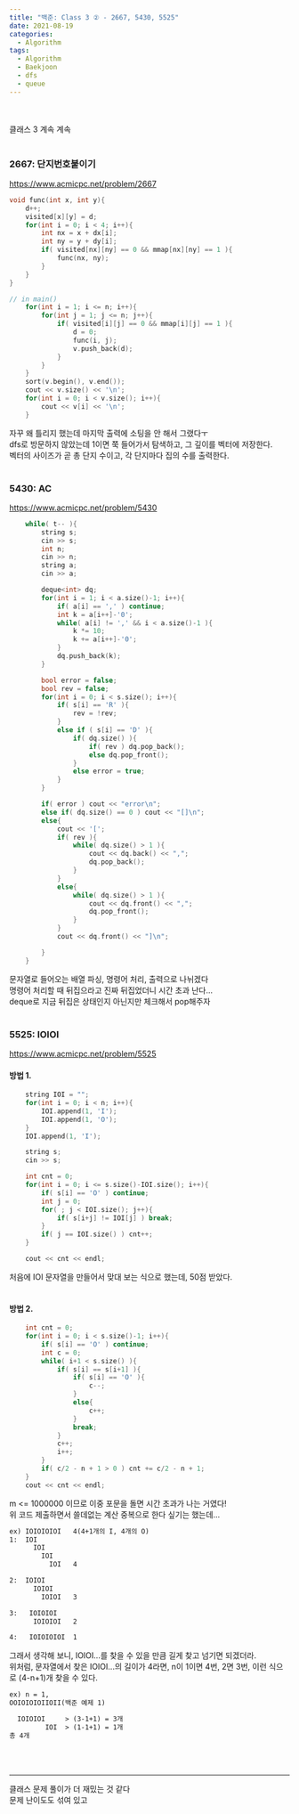 ```yaml
---
title: "백준: Class 3 ② - 2667, 5430, 5525"
date: 2021-08-19
categories:
  - Algorithm
tags:
  - Algorithm
  - Baekjoon
  - dfs
  - queue
---
```


<br></br>
클래스 3 계속 계속
<br></br>

### 2667: 단지번호붙이기
https://www.acmicpc.net/problem/2667
```cpp
void func(int x, int y){
    d++;
    visited[x][y] = d;
    for(int i = 0; i < 4; i++){
        int nx = x + dx[i];
        int ny = y + dy[i];
        if( visited[nx][ny] == 0 && mmap[nx][ny] == 1 ){
            func(nx, ny);
        }
    }
}

// in main()
    for(int i = 1; i <= n; i++){
        for(int j = 1; j <= n; j++){
            if( visited[i][j] == 0 && mmap[i][j] == 1 ){
                d = 0;
                func(i, j);
                v.push_back(d);
            }
        }
    }
    sort(v.begin(), v.end());
    cout << v.size() << '\n';
    for(int i = 0; i < v.size(); i++){
        cout << v[i] << '\n';
    }
```
자꾸 왜 틀리지 했는데 마지막 출력에 소팅을 안 해서 그랬다ㅜ  
dfs로 방문하지 않았는데 1이면 쭉 들어가서 탐색하고, 그 깊이를 벡터에 저장한다.  
벡터의 사이즈가 곧 총 단지 수이고, 각 단지마다 집의 수를 출력한다.
<br></br>

### 5430: AC
https://www.acmicpc.net/problem/5430
```cpp
    while( t-- ){
        string s;
        cin >> s;
        int n;
        cin >> n;
        string a;
        cin >> a;

        deque<int> dq;
        for(int i = 1; i < a.size()-1; i++){
            if( a[i] == ',' ) continue;
            int k = a[i++]-'0';
            while( a[i] != ',' && i < a.size()-1 ){
                k *= 10;
                k += a[i++]-'0';
            }
            dq.push_back(k);
        }

        bool error = false;
        bool rev = false;
        for(int i = 0; i < s.size(); i++){
            if( s[i] == 'R' ){
                rev = !rev;
            }
            else if ( s[i] == 'D' ){
                if( dq.size() ){
                    if( rev ) dq.pop_back();
                    else dq.pop_front();
                }
                else error = true;
            }
        }

        if( error ) cout << "error\n";
        else if( dq.size() == 0 ) cout << "[]\n";
        else{
            cout << '[';
            if( rev ){
                while( dq.size() > 1 ){
                    cout << dq.back() << ",";
                    dq.pop_back();
                }
            }
            else{
                while( dq.size() > 1 ){
                    cout << dq.front() << ",";
                    dq.pop_front();
                }
            }
            cout << dq.front() << "]\n";

        }
    }
```
문자열로 들어오는 배열 파싱, 명령어 처리, 출력으로 나뉘겠다  
명령어 처리할 때 뒤집으라고 진짜 뒤집었더니 시간 초과 난다...  
deque로 지금 뒤집은 상태인지 아닌지만 체크해서 pop해주자
<br></br>

### 5525: IOIOI
https://www.acmicpc.net/problem/5525

#### 방법 1.
```cpp
    string IOI = "";
    for(int i = 0; i < n; i++){
        IOI.append(1, 'I');
        IOI.append(1, 'O');
    }
    IOI.append(1, 'I');

    string s;
    cin >> s;

    int cnt = 0;
    for(int i = 0; i <= s.size()-IOI.size(); i++){
        if( s[i] == 'O' ) continue;
        int j = 0;
        for( ; j < IOI.size(); j++){
            if( s[i+j] != IOI[j] ) break;
        }
        if( j == IOI.size() ) cnt++;
    }

    cout << cnt << endl;
```
처음에 IOI 문자열을 만들어서 맞대 보는 식으로 했는데, 50점 받았다.
<br></br>

#### 방법 2.
```cpp
    int cnt = 0;
    for(int i = 0; i < s.size()-1; i++){
        if( s[i] == 'O' ) continue;
        int c = 0;
        while( i+1 < s.size() ){
            if( s[i] == s[i+1] ){
                if( s[i] == 'O' ){
                    c--;
                }
                else{
                    c++;
                }
                break;
            }
            c++;
            i++;
        }
        if( c/2 - n + 1 > 0 ) cnt += c/2 - n + 1;
    }
    cout << cnt << endl;
```
m <= 1000000 이므로 이중 포문을 돌면 시간 초과가 나는 거였다!  
위 코드 제출하면서 쓸데없는 계산 중복으로 한다 싶기는 했는데...  
```md
ex) IOIOIOIOI	4(4+1개의 I, 4개의 O)
1:  IOI
      IOI
        IOI
          IOI   4

2:  IOIOI
      IOIOI
        IOIOI	3

3:   IOIOIOI
      IOIOIOI	2

4:   IOIOIOIOI	1
```
그래서 생각해 보니, IOIOI...를 찾을 수 있을 만큼 길게 찾고 넘기면 되겠더라.  
위처럼, 문자열에서 찾은 IOIOI...의 길이가 4라면, n이 1이면 4번, 2면 3번, 이런 식으로 (4-n+1)개 찾을 수 있다.

```md
ex) n = 1,
OOIOIOIOIIOII(백준 예제 1)

  IOIOIOI     > (3-1+1) = 3개
         IOI  > (1-1+1) = 1개
총 4개
```
<br></br>

---
클래스 문제 풀이가 더 재밌는 것 같다  
문제 난이도도 섞여 있고
<br></br>
